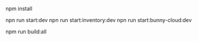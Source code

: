npm install

<!-- run service -->

npn run start:dev
npn run start:inventory:dev
npn run start:bunny-cloud:dev

<!-- build service -->

npm run build:all
